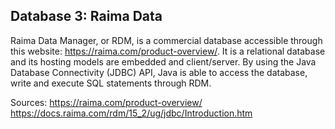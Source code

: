 ## Database 3: Raima Data 

Raima Data Manager, or RDM, is a commercial database accessible through this website: https://raima.com/product-overview/. It is a relational database and its hosting models are embedded and client/server. By using the Java Database Connectivity (JDBC) API, Java is able to access the database, write and execute SQL statements through RDM.

Sources:
https://raima.com/product-overview/
https://docs.raima.com/rdm/15_2/ug/jdbc/Introduction.htm